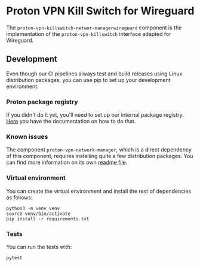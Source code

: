 # Proton VPN Kill Switch for Wireguard

The `proton-vpn-killswitch-networ-managerwireguard` component is the implementation of the `proton-vpn-killswitch`
interface adapted for Wireguard.

## Development

Even though our CI pipelines always test and build releases using Linux distribution packages,
you can use pip to set up your development environment.

### Proton package registry

If you didn't do it yet, you'll need to set up our internal package registry.
[Here](https://gitlab.protontech.ch/help/user/packages/pypi_repository/index.md#authenticate-to-access-packages-within-a-group)
you have the documentation on how to do that.

### Known issues

The component `proton-vpn-network-manager`, which is a direct dependency of this component, requires installing quite
a few distribution packages. You can find more information on its own
[readme file](https://gitlab.protontech.ch/ProtonVPN/linux/new-client/vpnconnection/python-protonvpn-network-manager/-/blob/develop/README.md). 

### Virtual environment

You can create the virtual environment and install the rest of dependencies as follows:

```shell
python3 -m venv venv
source venv/bin/activate
pip install -r requirements.txt
```

### Tests

You can run the tests with:

```shell
pytest
```
